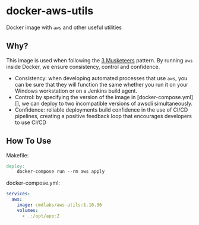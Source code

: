 # docker-aws-utils

Docker image with `aws` and other useful utilities

## Why?

This image is used when following the [3 Musketeers] pattern. By running `aws` inside Docker, we ensure consistency, control and confidence.

  * Consistency: when developing automated processes that use `aws`, you can be sure that they will function the same whether you run it on your Windows workstation or on a Jenkins build agent.
  * Control: by specifying the version of the image in [docker-compose.yml][], we can deploy to two incompatible versions of awscli simultaneously.
  * Confidence: reliable deployments build confidence in the use of CI/CD pipelines, creating a positive feedback loop that encourages developers to use CI/CD

[3 Musketeers]: https://3musketeers.io/


## How To Use

Makefile:
```Makefile
deploy:
	docker-compose run --rm aws apply
```

docker-compose.yml:
```yaml
services:
  aws:
    image: cmdlabs/aws-utils:1.16.96
    volumes:
      - .:/opt/app:Z
```

